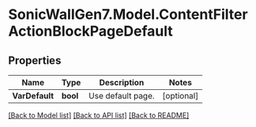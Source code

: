 # SonicWallGen7.Model.ContentFilterActionBlockPageDefault

## Properties

Name | Type | Description | Notes
------------ | ------------- | ------------- | -------------
**VarDefault** | **bool** | Use default page. | [optional] 

[[Back to Model list]](../README.md#documentation-for-models) [[Back to API list]](../README.md#documentation-for-api-endpoints) [[Back to README]](../README.md)

